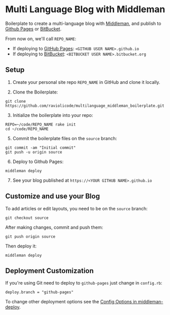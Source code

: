 Multi Language Blog with Middleman
===========================================================

Boilerplate to create a multi-language blog with [Middleman](https://github.com/middleman/middleman), and publish to [Github Pages](https://pages.github.com) or [BitBucket](https://bitbucket.org).

From now on, we'll call `REPO_NAME`:
* If deploying to [GitHub Pages](https://pages.github.com): `<GITHUB USER NAME>.github.io`
* If deploying to [BitBucket](https://bitbucket.org): `<BITBUCKET USER NAME>.bitbucket.org`

## Setup

1. Create your personal site repo `REPO_NAME` in GitHub and clone it locally.

2. Clone the Boilerplate:

  ```
  git clone https://github.com/raviolicode/multilanguage_middleman_boilerplate.git
  ```

3. Initialize the boilerplate into your repo:

  ```
  REPO=~/code/REPO_NAME rake init
  cd ~/code/REPO_NAME
  ```

5.  Commit the boilerplate files on the `source` branch:

  ```
  git commit -am "Initial commit"
  git push -u origin source
  ```

6. Deploy to Github Pages:

  ```
  middleman deploy
  ```
  
7. See your blog published at `https://<YOUR GITHUB NAME>.github.io`

## Customize and use your Blog

To add articles or edit layouts, you need to be on the `source` branch:
```
git checkout source
```
After making changes, commit and push them:
```
git push origin source
```
Then deploy it:
```
middleman deploy
```

## Deployment Customization


If you're using Git need to deploy to `github-pages` just change in `config.rb`:
```
deploy.branch = "github-pages"
```

To change other deployment options see the [Config Options in middleman-deploy](https://github.com/tvaughan/middleman-deploy/blob/master/USAGE).

